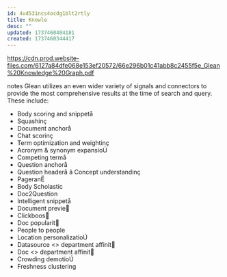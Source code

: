 ```yaml
---
id: 4vd531ncs4ocdg1blt2rtly
title: Knowle
desc: ""
updated: 1737460404181
created: 1737460344417
---
```


https://cdn.prod.website-files.com/6127a84dfe068e153ef20572/66e296b01c41abb8c2455f5e_Glean%20Knowledge%20Graph.pdf

notes
Glean utilizes an even wider variety of signals and connectors to provide the most
comprehensive results at the time of search and query. These include:
* Body scoring and snippetå
* Squashinç
* Document anchorå
* Chat scorinç
* Term optimization and weightinç
* Acronym & synonym expansioÚ
* Competing termå
* Question anchorå
* Question headerå
â Concept understandinç
* PageranË
* Body Scholastic 
* Doc2Question
* Intelligent snippetå
* Document previe
* Clickboos
* Doc popularit
* People to people
* Location personalizatioÚ
* Datasource <> department affinit
* Doc <> department affinit
* Crowding demotioÚ
* Freshness clustering
